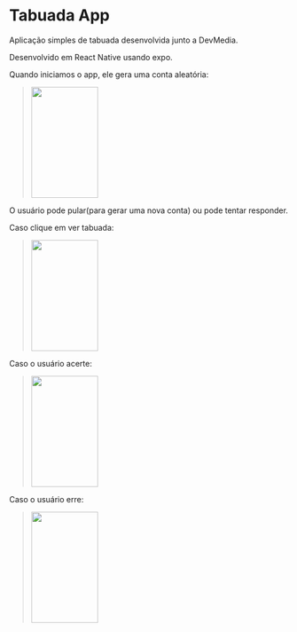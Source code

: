 # Tabuada App

Aplicação simples de tabuada desenvolvida junto a DevMedia.

Desenvolvido em React Native usando expo.

Quando iniciamos o app, ele gera uma conta aleatória:
><img src='https://user-images.githubusercontent.com/66436610/97909796-878c9700-1d27-11eb-9996-857bb325fd42.png' height="200" width="120" />

O usuário pode pular(para gerar uma nova conta) ou pode tentar responder.

Caso clique em ver tabuada:
><img src='https://user-images.githubusercontent.com/66436610/97910484-90ca3380-1d28-11eb-8f21-7a8584d7b5a4.png' height="200" width="120" />

Caso o usuário acerte:
><img src='https://user-images.githubusercontent.com/66436610/97910406-74c69200-1d28-11eb-95b5-1d1d56318296.png' height="200" width="120" />

Caso o usuário erre:
><img src='https://user-images.githubusercontent.com/66436610/97910799-03d3aa00-1d29-11eb-8ff9-7763712b878b.png' height="200" width="120" />
